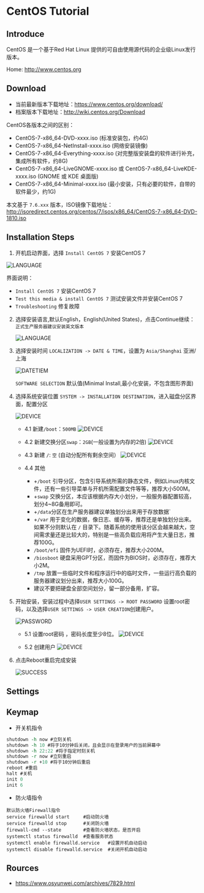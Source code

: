 # CentOS  Tutorial

## Introduce
CentOS 是一个基于Red Hat Linux 提供的可自由使用源代码的企业级Linux发行版本。

Home: http://www.centos.org
## Download
- 当前最新版本下载地址：https://www.centos.org/download/
- 档案版本下载地址：http://wiki.centos.org/Download

CentOS各版本之间的区别：
- CentOS-7-x86_64-DVD-xxxx.iso (标准安装包，约4G)
- CentOS-7-x86_64-NetInstall-xxxx.iso (网络安装镜像)
- CentOS-7-x86_64-Everything-xxxx.iso (对完整版安装盘的软件进行补充，集成所有软件，约8G)
- CentOS-7-x86_64-LiveGNOME-xxxx.iso 或 CentOS-7-x86_64-LiveKDE-xxxx.iso (GNOME 或 KDE 桌面版)
- CentOS-7-x86_64-Minimal-xxxx.iso (最小安装，只有必要的软件，自带的软件最少，约1G)

本文基于 `7.6.xxx` 版本，ISO镜像下载地址：http://isoredirect.centos.org/centos/7/isos/x86_64/CentOS-7-x86_64-DVD-1810.iso
## Installation Steps
1. 开机启动界面，选择 `Install CentOS 7` 安装CentOS 7
  
  ![LANGUAGE](image/CentOS-1.png)
 
界面说明：
 - `Install CentOS 7` 安装CentOS 7
 - `Test this media & install CentOS 7` 测试安装文件并安装CentOS 7
 - `Troubleshooting` 修复故障
 
2. 选择安装语言,默认English，English(United States)，点击Continue继续： `正式生产服务器建议安装英文版本`

   ![LANGUAGE](image/CentOS-2.png)

3. 选择安装时间 `LOCALIZATION -> DATE & TIME`，设置为 `Asia/Shanghai` 亚洲/上海

   ![DATETIEM](image/CentOS-3.png)
   
   `SOFTWARE SELECTION` 默认值(Minimal Install,最小化安装，不包含图形界面)

4. 选择系统安装位置 `SYSTEM -> INSTALLATION DESTINATION`，进入磁盘分区界面，配置分区

   ![DEVICE](image/CentOS-4.png)
    
   - 4.1 新建`/boot`：`500MB`
   ![DEVICE](image/CentOS-4.1.png)
    
   - 4.2 新建交换分区`swap`：`2GB`(一般设置为内存的2倍)
   ![DEVICE](image/CentOS-4.2.png)
    
   - 4.3 新建 `/`: `空` (自动分配所有剩余空间）
   ![DEVICE](image/CentOS-4.3.png)
   
   - 4.4 其他
        - +`/boot` 引导分区，包含引导系统所需的静态文件，例如Linux内核文件，还有一些引导菜单与开机所需配置文件等等，推荐大小500M。
        - +`swap` 交换分区，本应该根据内存大小划分，一般服务器配置较高，划分4~8G备用即可。
        - +`/data`分区在生产服务器建议单独划分出来用于存放数据` 
        - +`/var` 用于变化的数据，像日志、缓存等，推荐还是单独划分出来。如果不分则默认在 `/` 目录下。随着系统的使用该分区会越来越大，空间需求量还是比较大的，特别是一些高负载应用将产生大量日志，推荐100G。
        - `/boot/efi` 固件为UEFI时，必须存在，推荐大小200M。
        - `/biosboot` 硬盘采用GPT分区，而固件为BIOS时，必须存在，推荐大小2M。 
        - `/tmp` 放置一些临时文件和程序运行中的临时文件，一些运行高负载的服务器建议划分出来，推荐大小100G。
        - 建议不要把硬盘全部空间划分，留一部分备用，扩容。

5. 开始安装，安装过程中选择`USER SETTINGS -> ROOT PASSWORD` 设置root密码，以及选择`USER SETTINGS -> USER CREATION`创建用户。
  
   ![PASSWORD](image/CentOS-6.png)

   - 5.1 设置root密码 ，密码长度至少8位。
   ![DEVICE](image/CentOS-6.1.png)
   
   - 5.2 创建用户
   ![DEVICE](image/CentOS-6.2.png)

6. 点击Reboot重启完成安装

   ![SUCCESS](image/CentOS-7.png)

## Settings

## Keymap
- 开关机指令
```tcl
shutdown -h now #立刻关机
shutdown -h 10 #将于10分钟后关闭，且会显示在登录用户的当前屏幕中
shutdown -h 22:22 #将于指定时刻关机
shutdown -r now #立刻重启
shutdown -r +10 #将于10分钟后重启
reboot #重启
halt #关机
init 0
init 6
```
- 防火墙指令
```
默认防火墙Firewall指令
service firewalld start     #启动防火墙
service firewalld stop      #关闭防火墙
firewall-cmd --state        #查看防火墙状态，是否开启
systemctl status firewalld  #查看服务状态
systemctl enable firewalld.service   #设置开机自动启动
systemctl disable firewalld.service  #关闭开机自动启动

```
## Rources
+ https://www.osyunwei.com/archives/7829.html
